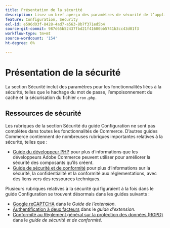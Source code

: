 ```yaml
---
title: Présentation de la sécurité
description: Lisez un bref aperçu des paramètres de sécurité de l’application Adobe Commerce.
feature: Configuration, Security
exl-id: e596d03f-8428-4ad7-a563-8b7f371ed5b4
source-git-commit: 987d65b52437fbd21f41600bb5741b3cc43d01f3
workflow-type: tm+mt
source-wordcount: '154'
ht-degree: 0%

---
```


# Présentation de la sécurité

La section Sécurité inclut des paramètres pour les fonctionnalités liées à la sécurité, telles que le hachage du mot de passe, l’empoisonnement du cache et la sécurisation du fichier `cron.php`.

## Ressources de sécurité

Les rubriques de la section Sécurité du guide Configuration ne sont pas complètes dans toutes les fonctionnalités de Commerce. D’autres guides Commerce contiennent de nombreuses rubriques importantes relatives à la sécurité, telles que :

- [ Guide du développeur PHP](https://developer.adobe.com/commerce/php/development/security/) pour plus d’informations que les développeurs Adobe Commerce peuvent utiliser pour améliorer la sécurité des composants qu’ils créent.
- [Guide de sécurité et de conformité](https://experienceleague.adobe.com/fr/docs/commerce-operations/security-and-compliance/overview) pour plus d’informations sur la sécurité, la confidentialité et la conformité aux réglementations, avec des liens vers des ressources techniques.

Plusieurs rubriques relatives à la sécurité qui figuraient à la fois dans le guide Configuration se trouvent désormais dans les guides suivants :

- [Google reCAPTCHA](https://experienceleague.adobe.com/fr/docs/commerce-admin/systems/security/captcha/security-google-recaptcha) dans le _Guide de l’extension_.
- [Authentification à deux facteurs](https://developer.adobe.com/commerce/testing/functional-testing-framework/two-factor-authentication/) dans le _guide d’extension_.
- [Conformité au Règlement général sur la protection des données (RGPD)](https://experienceleague.adobe.com/fr/docs/commerce-operations/security-and-compliance/privacy/gdpr) dans le _guide de sécurité et de conformité_.

